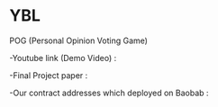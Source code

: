# YBL
POG (Personal Opinion Voting Game)

-Youtube link (Demo Video) :

-Final Project paper :

-Our contract addresses which deployed on Baobab :

